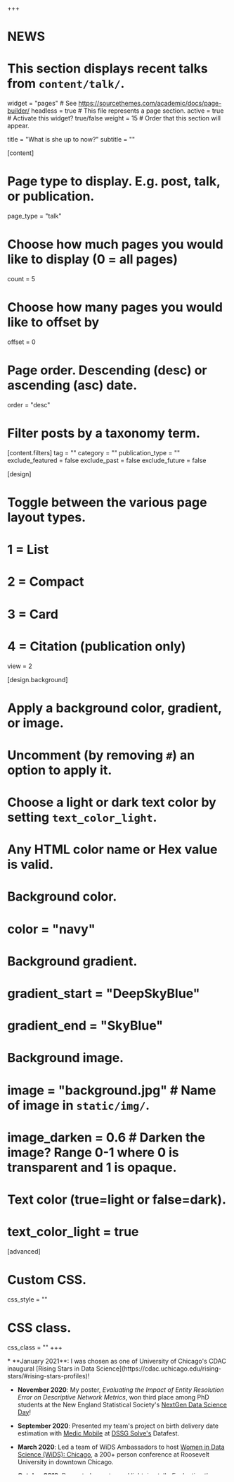 +++
# NEWS
# This section displays recent talks from `content/talk/`.

widget = "pages"  # See https://sourcethemes.com/academic/docs/page-builder/
headless = true  # This file represents a page section.
active = true  # Activate this widget? true/false
weight = 15 # Order that this section will appear.

title = "What is she up to now?"
subtitle = ""

[content]
  # Page type to display. E.g. post, talk, or publication.
  page_type = "talk"
  
  # Choose how much pages you would like to display (0 = all pages)
  count = 5
  
  # Choose how many pages you would like to offset by
  offset = 0

  # Page order. Descending (desc) or ascending (asc) date.
  order = "desc"

  # Filter posts by a taxonomy term.
  [content.filters]
    tag = ""
    category = ""
    publication_type = ""
    exclude_featured = false
    exclude_past = false
    exclude_future = false
    
[design]
  # Toggle between the various page layout types.
  #   1 = List
  #   2 = Compact
  #   3 = Card
  #   4 = Citation (publication only)
  view = 2
  
[design.background]
  # Apply a background color, gradient, or image.
  #   Uncomment (by removing `#`) an option to apply it.
  #   Choose a light or dark text color by setting `text_color_light`.
  #   Any HTML color name or Hex value is valid.

  # Background color.
  # color = "navy"
  
  # Background gradient.
  # gradient_start = "DeepSkyBlue"
  # gradient_end = "SkyBlue"
  
  # Background image.
  # image = "background.jpg"  # Name of image in `static/img/`.
  # image_darken = 0.6  # Darken the image? Range 0-1 where 0 is transparent and 1 is opaque.

  # Text color (true=light or false=dark).
  # text_color_light = true  
  
[advanced]
 # Custom CSS. 
 css_style = ""
 
 # CSS class.
 css_class = ""
+++


<div style="overflow: auto; height:200pt; width:100%;">
* **January 2021**: I was chosen as one of University of Chicago's CDAC inaugural [Rising Stars in Data Science](https://cdac.uchicago.edu/rising-stars/#rising-stars-profiles)!

* **November 2020**: My poster,  *Evaluating the Impact of Entity Resolution Error on Descriptive Network Metrics*, won third place among PhD students at the New England Statistical Society's [NextGen Data Science Day](https://nestat.org/nextgen/dsd2020/)!

* **September 2020**: Presented my team's project on birth delivery date estimation with [Medic Mobile](https://medicmobile.org) at [DSSG Solve's](https://www.solveforgood.org/) Datafest.

* **March 2020**: Led a team of WiDS Ambassadors to host [Women in Data Science (WiDS): Chicago](https://widschicago.org), a 200+ person conference at Roosevelt University in downtown Chicago.

* **October 2019**: Presented a poster and lightning talk, *Evaluating the Impact of Entity Resolution Error on Descriptive Network Metrics*,  at the Women in Statistics & Data Science (WSDS) conference in Bellevue.

* **July 2019**: I am a co-instructor for Intro to Statistics/Data Literacy at the Cook County Department of Corrections (CCDOC), part of the Northwestern Prison Education Program.

* **June 2019**:  I participated in the [Summer Institute for Computational Social Science](https://compsocialscience.github.io/summer-institute/2019/chicago/) at the Chicago partner site. I worked with team of political scientists and sociologists on a [R package](https://github.com/edunford/qualify/) and API that tracks metadata for qualitative coding. 
**Update Oct. 2019**: we recieved a seed grant to further develop *Qualify: An R Package for Transparent Data Generation*.

* **May 2019**: Paper with anthropologist Dr. Sera Young was accepted for publication in the American Journal of Tropical Medicine & Hygiene.

* **March 2019**: Hosted our first ever Women in Data Science ["Data Dive"](https://menawhalen.github.io/WiDS_Data_Dive/), collaborative with the Illinois Red Cross.

* **March 2019**: Made open source contributions to the `broom` package at the [Chicago R Unconference](https://chirunconf.github.io/).



</div>
&nbsp;
